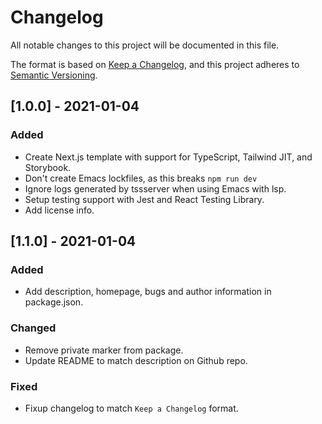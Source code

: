 # Changelog

All notable changes to this project will be documented in this file.

The format is based on [Keep a Changelog](https://keepachangelog.com/en/1.0.0/),
and this project adheres to [Semantic Versioning](https://semver.org/spec/v2.0.0.html).

## [1.0.0] - 2021-01-04

### Added

- Create Next.js template with support for TypeScript, Tailwind JIT, and Storybook.
- Don't create Emacs lockfiles, as this breaks `npm run dev`
- Ignore logs generated by tssserver when using Emacs with lsp.
- Setup testing support with Jest and React Testing Library.
- Add license info.

## [1.1.0] - 2021-01-04

### Added

- Add description, homepage, bugs and author information in package.json.

### Changed

- Remove private marker from package.
- Update README to match description on Github repo.

### Fixed

- Fixup changelog to match `Keep a Changelog` format.
